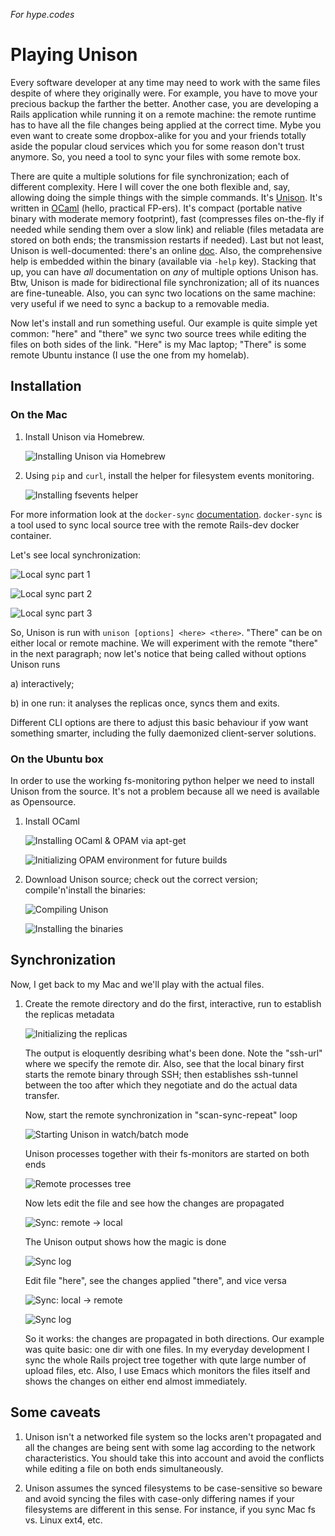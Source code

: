 _For hype.codes_

# Playing Unison #

Every software developer at any time may need to work with the same
files despite of where they originally were. For example, you have to
move your precious backup the farther the better. Another case, you
are developing a Rails application while running it on a remote
machine: the remote runtime has to have all the file changes being
applied at the correct time. Mybe you even want to create some
dropbox-alike for you and your friends totally aside the popular cloud
services which you for some reason don't trust anymore. So, you need a
tool to sync your files with some remote box.

There are quite a multiple solutions for file synchronization; each of
different complexity. Here I will cover the one both flexible and,
say, allowing doing the simple things with the simple
commands. It's [Unison][Unison]. It's written in [OCaml][OCaml]
(hello, practical FP-ers). It's compact (portable native binary with
moderate memory footprint), fast (compresses files on-the-fly if
needed while sending them over a slow link) and reliable (files
metadata are stored on both ends; the transmission restarts if
needed). Last but not least, Unison is well-documented: there's an
online [doc][Unison online documentation]. Also, the comprehensive
help is embedded within the binary (available via `-help`
key). Stacking that up, you can have _all_ documentation on _any_ of
multiple options Unison has. Btw, Unison is made for bidirectional
file synchronization; all of its nuances are fine-tuneable. Also, you
can sync two locations on the same machine: very useful if we need to
sync a backup to a removable media.

Now let's install and run something useful. Our example is quite simple
yet common: "here" and "there" we sync two source trees while editing
the files on both sides of the link. "Here" is my Mac laptop; "There"
is some remote Ubuntu instance (I use the one from my homelab).

## Installation ##

### On the Mac ###

1. Install Unison via Homebrew.

   ![Installing Unison via Homebrew][fig. 1]

2. Using `pip` and `curl`, install the helper for filesystem events
   monitoring.

   ![Installing fsevents helper][fig. 2]

For more information look at the
`docker-sync` [documentation][docker-sync]. `docker-sync` is a tool
used to sync local source tree with the remote Rails-dev docker
container.

Let's see local synchronization:

![Local sync part 1][fig. 3]

![Local sync part 2][fig. 4]

![Local sync part 3][fig. 5]

So, Unison is run with `unison [options] <here> <there>`. "There" can
be on either local or remote machine. We will experiment with the
remote "there" in the next paragraph; now let's notice that being
called without options Unison runs

a) interactively;

b) in one run: it analyses the replicas once, syncs them and exits.

Different CLI options are there to adjust this basic behaviour if yow
want something smarter, including the fully daemonized
client-server solutions.

### On the Ubuntu box ###

In order to use the working fs-monitoring python helper we need to
install Unison from the source. It's not a problem because all we need
is available as Opensource.

1. Install OCaml

   ![Installing OCaml & OPAM via apt-get][fig. 6]

   ![Initializing OPAM environment for future builds][fig. 7]

2. Download Unison source; check out the correct version;
   compile'n'install the binaries:

   ![Compiling Unison][fig. 8]

   ![Installing the binaries][fig. 9]

## Synchronization ##

Now, I get back to my Mac and we'll play with the actual files.

1. Create the remote directory and do the first, interactive, run to
   establish the replicas metadata

   ![Initializing the replicas][fig. 10]

   The output is eloquently desribing what's been done. Note the
   "ssh-url" where we specify the remote dir. Also, see that the local
   binary first starts the remote binary through SSH; then establishes
   ssh-tunnel between the too after which they negotiate and do the
   actual data transfer.

   Now, start the remote synchronization in "scan-sync-repeat" loop

   ![Starting Unison in watch/batch mode][fig. 11]

   Unison processes together with their fs-monitors are started on
   both ends

   ![Remote processes tree][fig. 12]

   Now lets edit the file and see how the changes are propagated

   ![Sync: remote -> local][fig. 13]

   The Unison output shows how the magic is done

   ![Sync log][fig. 14]

   Edit file "here", see the changes applied "there", and vice versa

   ![Sync: local -> remote][fig. 15]

   ![Sync log][fig. 16]

   So it works: the changes are propagated in both directions. Our
   example was quite basic: one dir with one files. In my everyday
   development I sync the whole Rails project tree together with qute
   large number of upload files, etc. Also, I use Emacs which monitors
   the files itself and shows the changes on either end almost
   immediately.

## Some caveats ##

1. Unison isn't a networked file system so the locks aren't propagated
   and all the changes are being sent with some lag according to the
   network characteristics. You should take this into account and
   avoid the conflicts while editing a file on both ends
   simultaneously.

2. Unison assumes the synced filesystems to be case-sensitive so
   beware and avoid syncing the files with case-only differing names
   if your filesystems are different in this sense. For instance, if
   you sync Mac fs vs. Linux ext4, etc.

[Unison]: https://www.cis.upenn.edu/~bcpierce/unison/
[Unison online documentation]: https://www.cis.upenn.edu/~bcpierce/unison/
[OCaml]: http://ocaml.org
[docker-sync]: https://github.com/EugenMayer/docker-sync

[fig. 1]: figures/fig1.png "Installing Unison via Homebrew"
[fig. 2]: figures/fig2.png "Installing fsevents helper"
[fig. 3]: figures/fig3.png "Local sync part 1"
[fig. 4]: figures/fig4.png "Local sync part 2"
[fig. 5]: figures/fig5.png "Local sync part 3"
[fig. 6]: figures/fig6.png "Installing OCaml & OPAM via apt-get"
[fig. 7]: figures/fig7.png "Initializing OPAM environment for future builds"
[fig. 8]: figures/fig8.png "Compiling Unison"
[fig. 9]: figures/fig9.png "Installing the binaries"
[fig. 10]: figures/fig10.png "Initializing the replicas"
[fig. 11]: figures/fig11.png "Starting Unison in watch/batch mode"
[fig. 12]: figures/fig12.png "Remote processes tree"
[fig. 13]: figures/fig13.png "Sync: remote -> local"
[fig. 14]: figures/fig14.png "Sync log"
[fig. 15]: figures/fig15.png "Sync: local -> remote"
[fig. 16]: figures/fig16.png "Sync log"
